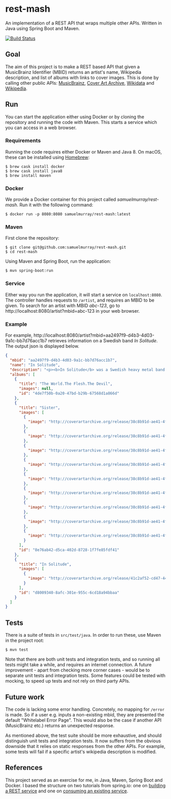 # rest-mash

An implementation of a REST API that wraps multiple other APIs.
Written in Java using Spring Boot and Maven.

[![Build Status](https://travis-ci.com/samuelmurray/rest-mash.svg?token=metTeQBqcky3teaepvwx&branch=master)](https://travis-ci.com/samuelmurray/rest-mash)


## Goal

The aim of this project is to make a REST based API that given a MusicBrainz Identifier (MBID) returns an artist's name, Wikipedia description, and list of albums with links to cover images.
This is done by calling other public APIs:
[MusicBrainz](http://musicbrainz.org/ws/2), [Cover Art Archive](http://coverartarchive.org/), [Wikidata](https://www.wikidata.org/w/api.php) and [Wikipedia](https://en.wikipedia.org/w/api.php).


## Run

You can start the application either using Docker or by cloning the repository and running the code with Maven.
This starts a service which you can access in a web browser.


### Requirements

Running the code requires either Docker or Maven and Java 8.
On macOS, these can be installed using [Homebrew](https://brew.sh/):

```
$ brew cask install docker
$ brew cask install java8
$ brew install maven
```


### Docker

We provide a Docker container for this project called _samuelmurray/rest-mash_.
Run it with the following command:

```
$ docker run -p 8080:8080 samuelmurray/rest-mash:latest
```


### Maven

First clone the repository:

```
$ git clone git@github.com:samuelmurray/rest-mash.git
$ cd rest-mash
```

Using Maven and Spring Boot, run the application:

```
$ mvn spring-boot:run
```

### Service

Either way you run the application, it will start a service on `localhost:8080`.
The controller handles requests to `/artist`, and requires an MBID to be given.
To search for an artist with MBID _abc-123_, go to http://localhost:8080/artist?mbid=abc-123 in your web browser.


### Example

For example, http://localhost:8080/artist?mbid=aa2497f9-d4b3-4d03-9a1c-bb7d76acc1b7 retrieves information on a Swedish band _In Solitude_.
The output json is displayed below.

```json
{
  "mbid": "aa2497f9-d4b3-4d03-9a1c-bb7d76acc1b7",
  "name": "In Solitude",
  "description": "<p><b>In Solitude</b> was a Swedish heavy metal band from Uppsala, Sweden. </p>",
  "albums": [
    {
      "title": "The World.The Flesh.The Devil",
      "images": null,
      "id": "4de7f50b-0a20-47bd-b29b-67568d1a866d"
    },
    {
      "title": "Sister",
      "images": [
        {
          "image": "http://coverartarchive.org/release/38c8b91d-ae41-4f4b-ba45-8d0259f97759/13296169384.jpg"
        },
        {
          "image": "http://coverartarchive.org/release/38c8b91d-ae41-4f4b-ba45-8d0259f97759/13296172295.jpg"
        },
        {
          "image": "http://coverartarchive.org/release/38c8b91d-ae41-4f4b-ba45-8d0259f97759/13296174919.jpg"
        },
        {
          "image": "http://coverartarchive.org/release/38c8b91d-ae41-4f4b-ba45-8d0259f97759/13296176554.jpg"
        },
        {
          "image": "http://coverartarchive.org/release/38c8b91d-ae41-4f4b-ba45-8d0259f97759/13296180315.jpg"
        },
        {
          "image": "http://coverartarchive.org/release/38c8b91d-ae41-4f4b-ba45-8d0259f97759/13296181666.jpg"
        },
        {
          "image": "http://coverartarchive.org/release/38c8b91d-ae41-4f4b-ba45-8d0259f97759/13296184332.jpg"
        },
        {
          "image": "http://coverartarchive.org/release/38c8b91d-ae41-4f4b-ba45-8d0259f97759/13296187337.jpg"
        },
        {
          "image": "http://coverartarchive.org/release/38c8b91d-ae41-4f4b-ba45-8d0259f97759/13296189168.jpg"
        }
      ],
      "id": "8e76ab42-d5ca-402d-8728-1f7fe85fdf41"
    },
    {
      "title": "In Solitude",
      "images": [
        {
          "image": "http://coverartarchive.org/release/41c2af52-cd47-44c9-a081-ef0840887995/6856826890.jpg"
        }
      ],
      "id": "d8009340-8afc-301e-955c-6cd18a94bbaa"
    }
  ]
}
```


## Tests

There is a suite of tests in `src/test/java`.
In order to run these, use Maven in the project root:

```
$ mvn test
```

Note that there are both unit tests and integration tests, and so running all tests might take a while, and requires an internet connection.
A future improvement - apart from checking more corner cases - would be to separate unit tests and integration tests.
Some features could be tested with mocking, to speed up tests and not rely on third party APIs.


## Future work

The code is lacking some error handling.
Concretely, no mapping for `/error` is made.
So if a user e.g. inputs a non-existing mbid, they are presented the default "Whitelabel Error Page".
This would also be the case if another API (MusicBrainz etc.) returns an unexpected response.

As mentioned above, the test suite should be more exhaustive, and should distinguish unit tests and integration tests.
It now suffers from the obvious downside that it relies on static responses from the other APIs.
For example, some tests will fail if a specific artist's wikipedia description is modified.


## References

This project served as an exercise for me, in Java, Maven, Spring Boot and Docker.
I based the structure on two tutorials from spring.io:
one on [building a REST service](https://spring.io/guides/gs/rest-service/) and one on [consuming an existing service](https://spring.io/guides/gs/consuming-rest/).
